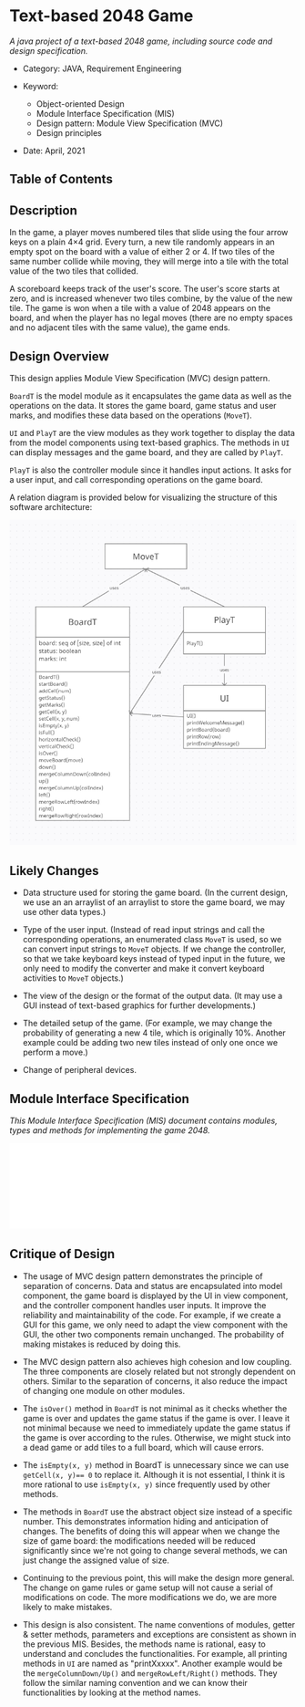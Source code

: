 # Text-based 2048 Game
*A java project of a text-based 2048 game, including source code and design specification.*

- Category: JAVA, Requirement Engineering
  
- Keyword: 
  - Object-oriented Design
  - Module Interface Specification (MIS)
  - Design pattern: Module View Specification (MVC)
  - Design principles
- Date: April, 2021

## Table of Contents


## Description

In the game, a player moves numbered tiles that slide using the four arrow keys on a plain 4×4 grid. Every turn, a new tile randomly appears in an empty spot on the board with a value of either 2 or 4. If two tiles of the same number collide while moving, they will merge into a tile with the total value of the two tiles that collided. 

A scoreboard keeps track of the user's score. The user's score starts at zero, and is increased whenever two tiles combine, by the value of the new tile. The game is won when a tile with a value of 2048 appears on the board, and when the
player has no legal moves (there are no empty spaces and no adjacent tiles with the same value), the game ends.

## Design Overview

This design applies Module View Specification (MVC) design pattern.

`BoardT` is the model module as it encapsulates the game data as well as the operations on the data. It stores the game board, game status and user marks, and modifies these
data based on the operations (`MoveT`).

`UI` and `PlayT` are the view modules as they work together to display the data from the model components using text-based graphics. The methods in `UI` can display messages and the game board, and they are called by `PlayT`.

`PlayT` is also the controller module since it handles input actions. It asks for a user input, and call corresponding operations on the game board.

A relation diagram is provided below for visualizing the structure of this software architecture:

![Relation diagram](./diagrams/relation.png)

## Likely Changes

- Data structure used for storing the game board. (In the current design, we use an an arraylist of an arraylist to store the game board, we may use other data types.)

- Type of the user input. (Instead of read input strings and call the corresponding operations, an enumerated class `MoveT` is used, so we can convert input strings to `MoveT` objects. If we change the controller, so that we take keyboard keys instead
of typed input in the future, we only need to modify the converter and make it convert keyboard activities to `MoveT` objects.)

- The view of the design or the format of the output data. (It may use a GUI instead of text-based graphics for further developments.)

- The detailed setup of the game. (For example, we may change the probability of generating a new 4 tile, which is originally 10%. Another example could be adding two new tiles instead of only one once we perform a move.)

- Change of peripheral devices.

## Module Interface Specification

*This Module Interface Specification (MIS) document contains modules, types and methods for implementing the game 2048.*

![MIS](./MIS.pdf)

## Critique of Design

- The usage of MVC design pattern demonstrates the principle of separation of concerns. 
Data and status are encapsulated into model component, the game board is displayed by the UI in view component, and the controller component handles user inputs.
It improve the reliability and maintainability of the code. 
For example, if we create a GUI for this game, we only need to adapt the view component with the GUI, the other two components remain unchanged. 
The probability of making mistakes is reduced by doing this.

- The MVC design pattern also achieves high cohesion and low coupling. 
The three components are closely related but not strongly dependent on others. 
Similar to the separation of concerns, it also reduce the impact of changing one module on other modules.

- The `isOver()` method in `BoardT` is not minimal as it checks whether the game is over and updates the game status if the game is over. 
I leave it not minimal because we need to immediately update the game status if the game is over according to the rules. 
Otherwise, we might stuck into a dead game or add tiles to a full board, which will cause errors.

- The `isEmpty(x, y)` method in BoardT is unnecessary since we can use `getCell(x, y)== 0` to replace it. 
Although it is not essential, I think it is more rational to use `isEmpty(x, y)` since frequently used by other methods.

- The methods in `BoardT` use the abstract object size instead of a specific number.
This demonstrates information hiding and anticipation of changes. The benefits of doing this will appear when we change the size of game board: the modifications needed will be reduced significantly since we're not going to change several methods,
we can just change the assigned value of size.

- Continuing to the previous point, this will make the design more general.
The change on game rules or game setup will not cause a serial of modifications on code.
The more modifications we do, we are more likely to make mistakes.

- This design is also consistent. The name conventions of modules, getter & setter methods, parameters and exceptions are consistent as shown in the previous MIS.
Besides, the methods name is rational, easy to understand and concludes the functionalities. 
For example, all printing methods in `UI` are named as "printXxxxx".
Another example would be the `mergeColumnDown/Up()` and `mergeRowLeft/Right()` methods. 
They follow the similar naming convention and we can know their functionalities by looking at the method names.

